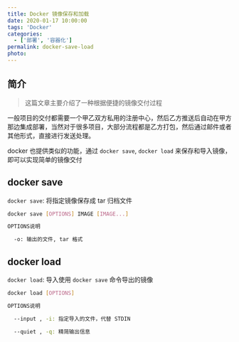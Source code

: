 ```yaml
---
title: Docker 镜像保存和加载
date: 2020-01-17 10:00:00
tags: 'Docker'
categories:
  - ['部署', '容器化']
permalink: docker-save-load
photo:
---
```


## 简介

> 这篇文章主要介绍了一种根据便捷的镜像交付过程

一般项目的交付都需要一个甲乙双方私用的注册中心，然后乙方推送后自动在甲方那边集成部署，当然对于很多项目，大部分流程都是乙方打包，然后通过邮件或者其他形式，直接进行发送处理。

docker 也提供类似的功能，通过 `docker save`, `docker load` 来保存和导入镜像，即可以实现简单的镜像交付

<!-- more -->

## docker save

`docker save`: 将指定镜像保存成 tar 归档文件

```sh
docker save [OPTIONS] IMAGE [IMAGE...]

OPTIONS说明

  -o: 输出的文件, tar 格式
```

## docker load

`docker load`: 导入使用 `docker save` 命令导出的镜像

```sh
docker load [OPTIONS]

OPTIONS说明

  --input , -i: 指定导入的文件，代替 STDIN

  --quiet , -q: 精简输出信息
```
